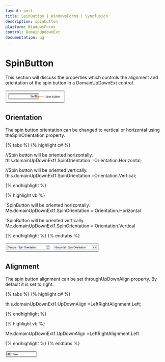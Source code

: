 ```yaml
---
layout: post
title: SpinButton | WindowsForms | Syncfusion
description: spinbutton
platform: WindowsForms
control: DomainUpdownExt 
documentation: ug
---
```

# SpinButton

This section will discuss the properties which controls the alignment and orientation of the spin button in a DomainUpDownExt control.

![](DomainUpdownExt_images/Overview_img424.png) 

## Orientation

The spin button orientation can be changed to vertical or horizontal using theSpinOrientation property.

{% tabs %}
{% highlight c# %}

//Spin button will be oriented horizontally.
this.domainUpDownExt1.SpinOrientation =Orientation.Horizontal;

//Spin button will be oriented vertically.
this.domainUpDownExt1.SpinOrientation =Orientation.Vertical;

{% endhighlight  %}

{% highlight vb %}

'SpinButton will be oriented horizontally.
Me.domainUpDownExt1.SpinOrientation = Orientation.Horizontal

'SpinButton will be oriented vertically.
Me.domainUpDownExt1.SpinOrientation = Orientation.Vertical

{% endhighlight  %}
{% endtabs %}

![](DomainUpdownExt_images/Overview_img425.png) 

## Alignment

The spin button alignment can be set throughUpDownAlign property. By default it is set to right.

{% tabs %}
{% highlight c# %}

this.domainUpDownExt1.UpDownAlign =LeftRightAlignment.Left;

{% endhighlight  %}

{% highlight vb %}

Me.domainUpDownExt1.UpDownAlign =LeftRightAlignment.Left

{% endhighlight %}
{% endtabs %}

![](DomainUpdownExt_images/Overview_img426.png)
